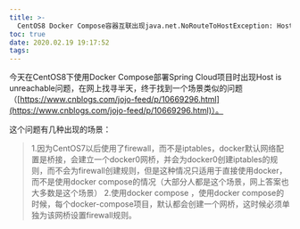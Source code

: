 ```yaml
---
title: >-
  CentOS8 Docker Compose容器互联出现java.net.NoRouteToHostException: Host is unreachable
toc: true
date: 2020.02.19 19:17:52
tags:
---
```

今天在CentOS8下使用Docker Compose部署Spring Cloud项目时出现Host is unreachable问题，在网上找寻半天，终于找到一个场景类似的问题（[https://www.cnblogs.com/jojo-feed/p/10669296.html](https://www.cnblogs.com/jojo-feed/p/10669296.html)）。

这个问题有几种出现的场景：

>1.因为CentOS7以后使用了firewall，而不是iptables，docker默认网络配置是桥接，会建立一个docker0网桥，并会为docker0创建iptables的规则，而不会为firewall创建规则，但是这种情况只适用于直接使用docker，而不是使用docker compose的情况（大部分人都是这个场景，网上答案也大多数是这个场景）
2.使用docker compose ，使用docker compose的时候，每个docker-compose项目，默认都会创建一个网桥，这时候必须单独为该网桥设置firewall规则。
